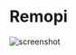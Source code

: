# Remopi
![screenshot](https://cdn-ak.f.st-hatena.com/images/fotolife/e/ebith/20190128/20190128132936.png)
